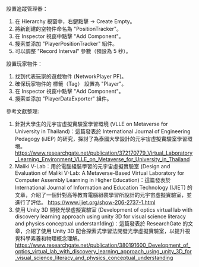 設置追蹤管理器：
1. 在 Hierarchy 視窗中，右鍵點擊 → Create Empty。
2. 將新創建的空物件命名為 "PositionTracker"。
3. 在 Inspector 視窗中點擊 "Add Component"。
4. 搜索並添加 "PlayerPositionTracker" 組件。
5. 可以調整 "Record Interval" 參數（預設為 5 秒）。
   
設置玩家物件：
1. 找到代表玩家的遊戲物件 (NetworkPlayer PF)。
2. 確保玩家物件的 標籤（Tag） 設置為 "Player"。
3. 在 Inspector 視窗中點擊 "Add Component"。
4. 搜索並添加 "PlayerDataExporter" 組件。

參考文獻整理:
1. 針對大學生的元宇宙虛擬實驗室學習環境 (VLLE on Metaverse for University in Thailand)：這篇發表於 International Journal of Engineering Pedagogy (iJEP) 的研究，探討了為泰國大學設計的元宇宙虛擬實驗室學習環境。https://www.researchgate.net/publication/372170779_Virtual_Laboratory_Learning_Environment_VLLE_on_Metaverse_for_University_in_Thailand
2. Maliki V-Lab：用於電腦組裝學習的元宇宙虛擬實驗室 (Design and Evaluation of Maliki V-Lab: A Metaverse-Based Virtual Laboratory for Computer Assembly Learning in Higher Education)：這篇發表於 International Journal of Information and Education Technology (IJIET) 的文章，介紹了一個針對高等教育電腦組裝學習所設計的元宇宙虛擬實驗室，並進行了評估。 https://www.ijiet.org/show-206-2737-1.html
3. 使用 Unity 3D 開發光學虛擬實驗室 (Development of optics virtual lab with discovery learning approach using unity 3D for visual science literacy and physics conceptual understan1ding)：這篇發表於 ResearchGate 的文章，介紹了使用 Unity 3D 配合探索式學習法開發光學虛擬實驗室，以提升視覺科學素養和物理概念理解。https://www.researchgate.net/publication/380191600_Development_of_optics_virtual_lab_with_discovery_learning_approach_using_unity_3D_for_visual_science_literacy_and_physics_conceptual_understanding
